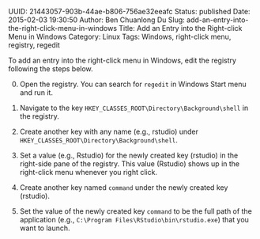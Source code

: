 UUID: 21443057-903b-44ae-b806-756ae32eeafc
Status: published
Date: 2015-02-03 19:30:50
Author: Ben Chuanlong Du
Slug: add-an-entry-into-the-right-click-menu-in-windows
Title: Add an Entry into the Right-click Menu in Windows
Category: Linux
Tags: Windows, right-click menu, registry, regedit

To add an entry into the right-click menu in Windows, 
edit the registry following the steps below.

0. Open the registry.
You can search for `regedit` in Windows Start menu and run it.

1. Navigate to the key
`HKEY_CLASSES_ROOT\Directory\Background\shell`
in the registry.

2. Create another key with any name (e.g., rstudio) under 
`HKEY_CLASSES_ROOT\Directory\Background\shell`. 

3. Set a value (e.g., Rstudio) for the newly created key (rstudio)
in the right-side pane of the registry.
This value (Rstudio) shows up in the right-click menu whenever you right click.

4. Create another key named `command` under the newly created key (rstudio).

5. Set the value of the newly created key `command` 
to be the full path of the application
(e.g., `C:\Program Files\RStudio\bin\rstudio.exe`)
that you want to launch.
